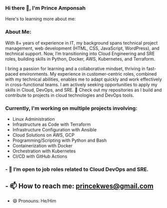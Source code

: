 ### Hi there 👋, I'm Prince Amponsah
Here's to learning more about me:

### About Me:

With 8+ years of experience in IT, my background spans technical project management, web development (HTML, CSS, JavaScript, WordPress), and technical support. Now, I’m transitioning into Cloud Engineering and SRE roles, building skills in Python, Docker, AWS, Kubernetes, and Terraform.

I bring a passion for learning and a collaborative mindset, thriving in fast-paced environments. My experience in customer-centric roles, combined with my technical abilities, enables me to adapt quickly and work effectively in cross-functional teams. I am actively seeking opportunities to apply my skills in Cloud, DevOps, and SRE.
📂 Check out my repositories as I build and contribute to projects in cloud technologies and DevOps tools.

### Currently, I'm working on multiple projects involving: ###

- Linux Administration
- Infrastructure as Code with Terraform
- Infrastructure Configuration with Ansible
- Cloud Solutions on AWS, GCP
- Programming/Scripting with Python and Bash
- Containerization with Docker
- Orchestration with Kubernetes
-  CI/CD with GitHub Actions
  
### - 👯 I’m open to job roles related to Cloud DevOps and SRE.

## - 📫 How to reach me: <a href="mailto:princekwes@gmail.com">princekwes@gmail.com</a>
- 😄 Pronouns: He/Him

